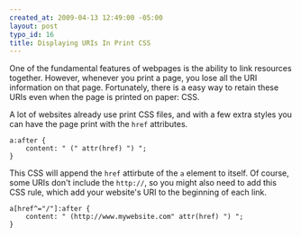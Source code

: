 ```yaml
--- 
created_at: 2009-04-13 12:49:00 -05:00
layout: post
typo_id: 16
title: Displaying URIs In Print CSS
---
```

<p>One of the fundamental features of webpages is the ability to link resources together. However, whenever you print a page, you lose all the URI information on that page. Fortunately, there is a easy way to retain these URIs even when the page is printed on paper: CSS.</p>
<p>A lot of websites already use print CSS files, and with a few extra styles you can have the page print with the <code>href</code> attributes.</p>

	a:after {
		content: " (" attr(href) ") ";
	}

<p>This CSS will append the <code>href</code> attirbute of the <code>a</code> element to itself.  Of course, some URIs don't include the <code>http://</code>, so you might also need to add this CSS rule, which add your website's URI to the beginning of each link.</p>

	a[href^="/"]:after {
		content: " (http://www.mywebsite.com" attr(href) ") ";
	}	
